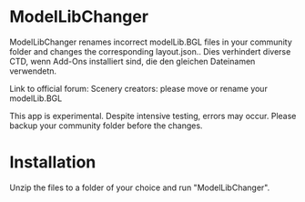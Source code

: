 # ModelLibChanger  
ModelLibChanger renames incorrect modelLib.BGL files in your community folder and changes the corresponding layout.json..
Dies verhindert diverse CTD, wenn Add-Ons installiert sind, die den gleichen Dateinamen verwendetn.

Link to official forum: Scenery creators: please move or rename your modelLib.BGL

This app is experimental. Despite intensive testing, errors may occur. Please backup your community folder before the changes.
# Installation
Unzip the files to a folder of your choice and run "ModelLibChanger".
